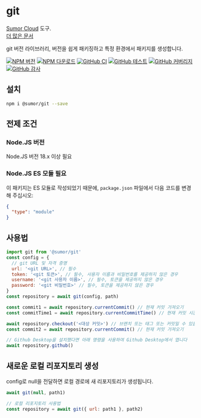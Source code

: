 # git

[Sumor Cloud](https://sumor.cloud) 도구.  
[더 많은 문서](https://sumor.cloud/git)

git 버전 라이브러리, 버전을 쉽게 패키징하고 특정 환경에서 패키지를 생성합니다.

[![NPM 버전](https://img.shields.io/npm/v/@sumor/git?logo=npm&label=NPM)](https://www.npmjs.com/package/@sumor/git)
[![NPM 다운로드](https://img.shields.io/npm/dw/@sumor/git?logo=npm&label=다운로드)](https://www.npmjs.com/package/@sumor/git)
[![GitHub CI](https://img.shields.io/github/actions/workflow/status/sumor-cloud/git/ci.yml?logo=github&label=CI)](https://github.com/sumor-cloud/git/actions/workflows/ci.yml)
[![GitHub 테스트](https://img.shields.io/github/actions/workflow/status/sumor-cloud/git/ut.yml?logo=github&label=테스트)](https://github.com/sumor-cloud/git/actions/workflows/ut.yml)
[![GitHub 커버리지](https://img.shields.io/github/actions/workflow/status/sumor-cloud/git/coverage.yml?logo=github&label=커버리지)](https://github.com/sumor-cloud/git/actions/workflows/coverage.yml)
[![GitHub 감사](https://img.shields.io/github/actions/workflow/status/sumor-cloud/git/audit.yml?logo=github&label=감사)](https://github.com/sumor-cloud/git/actions/workflows/audit.yml)

## 설치

```bash
npm i @sumor/git --save
```

## 전제 조건

### Node.JS 버전

Node.JS 버전 18.x 이상 필요

### Node.JS ES 모듈 필요

이 패키지는 ES 모듈로 작성되었기 때문에,
`package.json` 파일에서 다음 코드를 변경해 주십시오:

```json
{
  "type": "module"
}
```

## 사용법

```javascript
import git from '@sumor/git'
const config = {
  // git URL 및 자격 증명
  url: '<git URL>', // 필수
  token: '<git 토큰>', // 필수, 사용자 이름과 비밀번호를 제공하지 않은 경우
  username: '<git 사용자 이름>', // 필수, 토큰을 제공하지 않은 경우
  password: '<git 비밀번호>' // 필수, 토큰을 제공하지 않은 경우
}
const repository = await git(config, path)

const commit1 = await repository.currentCommit() // 현재 커밋 가져오기
const commitTime1 = await repository.currentCommitTime() // 현재 커밋 시간(밀리초) 가져오기

await repository.checkout('<대상 커밋>') // 브랜치 또는 태그 또는 커밋일 수 있음
const commit2 = await repository.currentCommit() // 현재 커밋 가져오기

// Github Desktop을 설치했다면 아래 명령을 사용하여 Github Desktop에서 엽니다
await repository.github()
```

## 새로운 로컬 리포지토리 생성

config로 null을 전달하면 로컬 경로에 새 리포지토리가 생성됩니다.

```javascript
await git(null, path1)

// 로컬 리포지토리 사용법
const repository = await git({ url: path1 }, path2)
```
